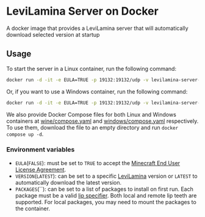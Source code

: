 # LeviLamina Server on Docker

A docker image that provides a LeviLamina server that will automatically download selected version at startup 

## Usage

To start the server in a Linux container, run the following command:

```sh
docker run -d -it -e EULA=TRUE -p 19132:19132/udp -v levilamina-server-data:/data ghcr.io/liteldev/levilamina-server:latest-wine
```

Or, if you want to use a Windows container, run the following command:

```sh
docker run -d -it -e EULA=TRUE -p 19132:19132/udp -v levilamina-server-data:C:/data ghcr.io/liteldev/levilamina-server:latest-windows
```

We also provide Docker Compose files for both Linux and Windows containers at [wine/compose.yaml](wine/compose.yaml) and [windows/compose.yaml](windows/compose.yaml) respectively. To use them, download the file to an empty directory and run `docker compose up -d`.

### Environment variables

- `EULA`(`FALSE`): must be set to `TRUE` to accept the [Minecraft End User License Agreement](https://minecraft.net/terms).
- `VERSION`(`LATEST`): can be set to a specific [LeviLamina](https://github.com/LiteLDev/LeviLamina/tags) version or `LATEST` to automatically download the latest version.
- `PACKAGES`(``): can be set to a list of packages to install on first run. Each package must be a valid [lip specifier](https://docs.lippkg.com/commands/lip_install.html). Both local and remote lip teeth are supported. For local packages, you may need to mount the packages to the container.
